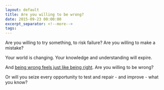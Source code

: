 ```yaml
---
layout: default
title: Are you willing to be wrong?
date: 2015-09-23 00:00:00
excerpt_separator: <!--more-->
tags:
---
```


Are you willing to try something, to risk failure? Are you willing to make a mistake?

Your world is changing. Your knowledge and understanding will expire.
<!--more-->

And [being wrong feels just like being right](http://www.ted.com/talks/kathryn_schulz_on_being_wrong). Are you willing to be wrong?

Or will you seize every opportunity to test and repair - and improve - what you know?
